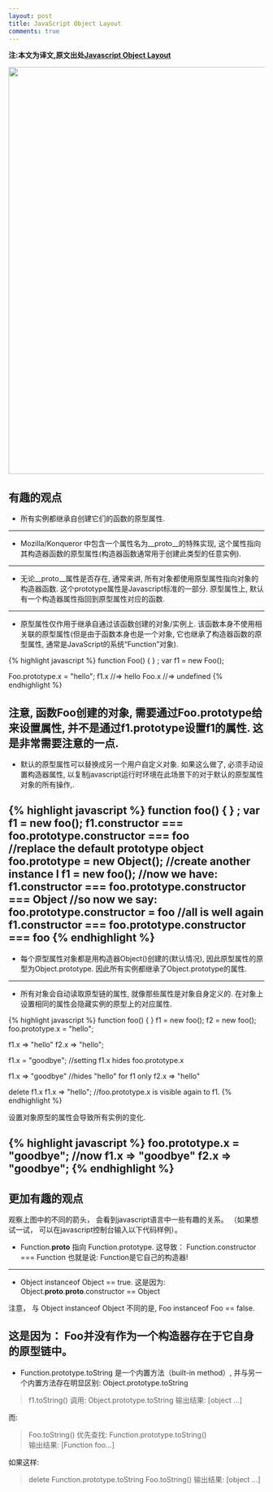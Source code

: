 ```yaml
---
layout: post
title: JavaScript Object Layout
comments: true
---
```


**注:本文为译文,原文出处[Javascript Object Layout](http://www.mollypages.org/misc/js.mp)**

<img style="-webkit-user-select: none; cursor: -webkit-zoom-in;" src="http://www.mollypages.org/misc/jsobj_full.jpg" width="600" height="800">

## 有趣的观点

- 所有实例都继承自创建它们的函数的原型属性.
---
- Mozilla/Konqueror 中包含一个属性名为__proto__的特殊实现, 这个属性指向其构造器函数的原型属性(构造器函数通常用于创建此类型的任意实例).
---
- 无论__proto__属性是否存在, 通常来讲, 所有对象都使用原型属性指向对象的构造器函数. 这个prototype属性是Javascript标准的一部分. 原型属性上, 默认有一个构造器属性指回到原型属性对应的函数.
---
- 原型属性仅作用于继承自通过该函数创建的对象/实例上. 该函数本身不使用相关联的原型属性(但是由于函数本身也是一个对象, 它也继承了构造器函数的原型属性, 通常是JavaScript的系统“Function”对象).

{% highlight javascript %}
function Foo() { } ; 
var f1 = new Foo();

Foo.prototype.x = "hello";
f1.x   //=> hello
Foo.x //=> undefined
{% endhighlight %}

注意, 函数Foo创建的对象, 需要通过Foo.prototype给来设置属性, 并不是通过f1.prototype设置f1的属性. 这是非常需要注意的一点.
---
- 默认的原型属性可以替换成另一个用户自定义对象. 如果这么做了, 必须手动设置构造器属性, 以复制javascript运行时环境在此场景下的对于默认的原型属性对象的所有操作,.

{% highlight javascript %}
function foo() { } ; var f1 = new foo();
f1.constructor === foo.prototype.constructor === foo  
//replace the default prototype object
foo.prototype = new Object();
//create another instance l
f1 = new foo();
//now we have:
f1.constructor === foo.prototype.constructor === Object
//so now we say:
foo.prototype.constructor = foo
//all is well again
f1.constructor === foo.prototype.constructor === foo
{% endhighlight %}
---
- 每个原型属性对象都是用构造器Object()创建的(默认情况), 因此原型属性的原型为Object.prototype. 因此所有实例都继承了Object.prototype的属性.
---
- 所有对象会自动读取原型链的属性, 就像那些属性是对象自身定义的.
在对象上设置相同的属性会隐藏实例的原型上的对应属性.

{% highlight javascript %}
function foo() { } 
f1 = new foo();
f2 = new foo();
foo.prototype.x = "hello";

f1.x  => "hello"
f2.x  => "hello";

f1.x = "goodbye";   //setting f1.x hides foo.prototype.x

f1.x  => "goodbye"  //hides "hello" for f1 only
f2.x  => "hello"
  
delete f1.x
f1.x  => "hello";   //foo.prototype.x is visible again to f1.
{% endhighlight %}

设置对象原型的属性会导致所有实例的变化.

{% highlight javascript %}
foo.prototype.x = "goodbye";
//now
f1.x  => "goodbye"
f2.x  => "goodbye";
{% endhighlight %}
---

## 更加有趣的观点
观察上图中的不同的箭头， 会看到javascript语言中一些有趣的关系。 （如果想试一试， 可以在javascript控制台输入以下代码样例）。

- Function.__proto__ 指向 Function.prototype. 这导致：
Function.constructor === Function
也就是说: Function是它自己的构造器!
---
- Object instanceof Object == true.
这是因为: Object.__proto__.__proto__.constructor == Object

注意， 与 Object instanceof Object 不同的是, Foo instanceof Foo == false.

这是因为： Foo并没有作为一个构造器存在于它自身的原型链中。
---
- Function.prototype.toString 是一个内置方法（built-in method）, 并与另一个内置方法存在明显区别: Object.prototype.toString

> f1.toString() 调用:
> Object.prototype.toString
> 输出结果: [object ...]

而:

> Foo.toString() 优先查找:
> Function.prototype.toString()  
> 输出结果: [Function foo...]

如果这样:

> delete Function.prototype.toString
> Foo.toString()
> 输出结果: [object ...]